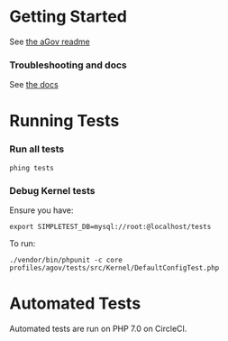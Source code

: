 # Getting Started

See [the aGov readme](https://github.com/previousnext/agov/blob/8.x-1.x/agov/README.md)

### Troubleshooting and docs

See [the docs](https://github.com/previousnext/agov/blob/8.x-1.x/agov/docs/index.md)

# Running Tests

### Run all tests

    phing tests

### Debug Kernel tests

Ensure you have:

    export SIMPLETEST_DB=mysql://root:@localhost/tests

To run:

    ./vendor/bin/phpunit -c core profiles/agov/tests/src/Kernel/DefaultConfigTest.php

# Automated Tests

Automated tests are run on PHP 7.0 on CircleCI.
